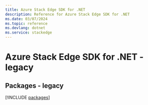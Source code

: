 ```yaml
---
title: Azure Stack Edge SDK for .NET
description: Reference for Azure Stack Edge SDK for .NET
ms.date: 03/07/2024
ms.topic: reference
ms.devlang: dotnet
ms.service: stackedge
---
```

# Azure Stack Edge SDK for .NET - legacy
## Packages - legacy
[!INCLUDE [packages](stack-edge-index.md)]
